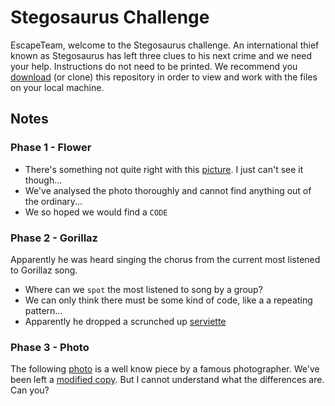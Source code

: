 # Stegosaurus Challenge

EscapeTeam, welcome to the Stegosaurus challenge. An international thief known as Stegosaurus has left three clues to his next crime and we need your help. Instructions do not need to be printed. 
We recommend you [download](https://github.com/kcighon/escapeteam_stegosaurus/archive/master.zip) (or clone) this repository in order to view and work with the files on your local machine.

## Notes
### Phase 1 - Flower

* There's something not quite right with this [picture](Phase1/flower.jpg). I just can't see it though... 
* We've analysed the photo thoroughly and cannot find anything out of the ordinary...
* We so hoped we would find a `CODE`


### Phase 2 - Gorillaz
Apparently he was heard singing the chorus from the current most listened to Gorillaz song. 
* Where can we `spot` the most listened to song by a group? 
* We can only think there must be some kind of code, like a a repeating pattern...
* Apparently he dropped a scrunched up [serviette](Phase2/paper.jpg)


### Phase 3 - Photo

The following [photo](Phase3/original.jpg) is a well know piece by a famous photographer. We've been left a [modified copy](Phase3/modified.jpg). But I cannot understand what the differences are. Can you?
